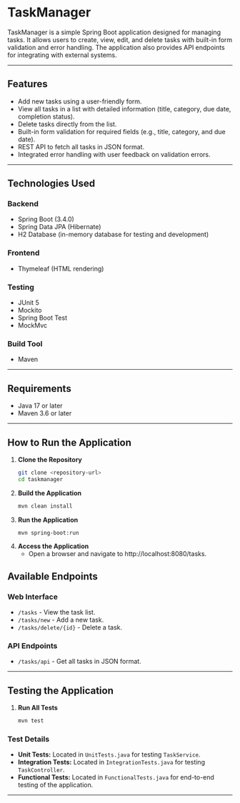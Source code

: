 # **TaskManager**

TaskManager is a simple Spring Boot application designed for managing tasks. It allows users to create, view, edit, and delete tasks with built-in form validation and error handling. The application also provides API endpoints for integrating with external systems.

---

## **Features**

- Add new tasks using a user-friendly form.
- View all tasks in a list with detailed information (title, category, due date, completion status).
- Delete tasks directly from the list.
- Built-in form validation for required fields (e.g., title, category, and due date).
- REST API to fetch all tasks in JSON format.
- Integrated error handling with user feedback on validation errors.

---

## **Technologies Used**

### **Backend**
- Spring Boot (3.4.0)
- Spring Data JPA (Hibernate)
- H2 Database (in-memory database for testing and development)

### **Frontend**
- Thymeleaf (HTML rendering)

### **Testing**
- JUnit 5
- Mockito
- Spring Boot Test
- MockMvc

### **Build Tool**
- Maven

---

## **Requirements**

- Java 17 or later
- Maven 3.6 or later

---

## **How to Run the Application**

1. **Clone the Repository**
   ```bash
   git clone <repository-url>
   cd taskmanager
   ```
2. **Build the Application**
    ```bash
    mvn clean install
     ```
3. **Run the Application**
    ```bash
    mvn spring-boot:run
    ```
4. **Access the Application**
   - Open a browser and navigate to http://localhost:8080/tasks.
## **Available Endpoints**

### **Web Interface**
- `/tasks` - View the task list.
- `/tasks/new` - Add a new task.
- `/tasks/delete/{id}` - Delete a task.

### **API Endpoints**
- `/tasks/api` - Get all tasks in JSON format.

---

## **Testing the Application**

1. **Run All Tests**
   ```bash
   mvn test
### **Test Details**
- **Unit Tests:** Located in `UnitTests.java` for testing `TaskService`.
- **Integration Tests:** Located in `IntegrationTests.java` for testing `TaskController`.
- **Functional Tests:** Located in `FunctionalTests.java` for end-to-end testing of the application.

---

